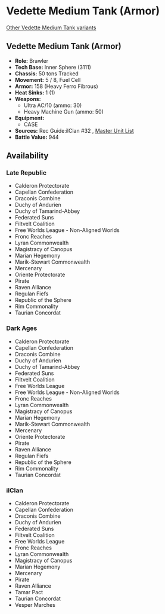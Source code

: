 # Vedette Medium Tank (Armor) 

[Other Vedette Medium Tank variants](../vedette_medium_tank.md) 

## Vedette Medium Tank (Armor) 

- **Role:** Brawler 
- **Tech Base:** Inner Sphere (3111) 
- **Chassis:** 50 tons Tracked 
- **Movement:** 5 / 8, Fuel Cell 
- **Armor:** 158 (Heavy Ferro Fibrous) 
- **Heat Sinks:** 1 (1) 
- **Weapons:** 
  - Ultra AC/10 (ammo: 30) 
  - Heavy Machine Gun (ammo: 50) 
- **Equipment:** 
  - CASE 
- **Sources:** Rec Guide:ilClan #32 , [Master Unit List](http://masterunitlist.info/Unit/Details/9481) 
- **Battle Value:** 944 

## Availability 

### Late Republic 

- Calderon Protectorate 
- Capellan Confederation 
- Draconis Combine 
- Duchy of Andurien 
- Duchy of Tamarind-Abbey 
- Federated Suns 
- Filtvelt Coalition 
- Free Worlds League - Non-Aligned Worlds 
- Fronc Reaches 
- Lyran Commonwealth 
- Magistracy of Canopus 
- Marian Hegemony 
- Marik-Stewart Commonwealth 
- Mercenary 
- Oriente Protectorate 
- Pirate 
- Raven Alliance 
- Regulan Fiefs 
- Republic of the Sphere 
- Rim Commonality 
- Taurian Concordat 

### Dark Ages 

- Calderon Protectorate 
- Capellan Confederation 
- Draconis Combine 
- Duchy of Andurien 
- Duchy of Tamarind-Abbey 
- Federated Suns 
- Filtvelt Coalition 
- Free Worlds League 
- Free Worlds League - Non-Aligned Worlds 
- Fronc Reaches 
- Lyran Commonwealth 
- Magistracy of Canopus 
- Marian Hegemony 
- Marik-Stewart Commonwealth 
- Mercenary 
- Oriente Protectorate 
- Pirate 
- Raven Alliance 
- Regulan Fiefs 
- Republic of the Sphere 
- Rim Commonality 
- Taurian Concordat 

### ilClan 

- Calderon Protectorate 
- Capellan Confederation 
- Draconis Combine 
- Duchy of Andurien 
- Federated Suns 
- Filtvelt Coalition 
- Free Worlds League 
- Fronc Reaches 
- Lyran Commonwealth 
- Magistracy of Canopus 
- Marian Hegemony 
- Mercenary 
- Pirate 
- Raven Alliance 
- Tamar Pact 
- Taurian Concordat 
- Vesper Marches 

